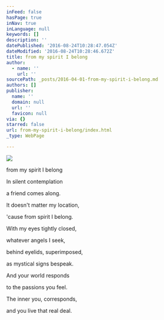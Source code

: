```yaml
---
inFeed: false
hasPage: true
inNav: true
inLanguage: null
keywords: []
description: ''
datePublished: '2016-08-24T10:28:47.054Z'
dateModified: '2016-08-24T10:28:46.672Z'
title: from my spirit I belong
author:
  - name: ''
    url: ''
sourcePath: _posts/2016-04-01-from-my-spirit-i-belong.md
authors: []
publisher:
  name: ''
  domain: null
  url: ''
  favicon: null
via: {}
starred: false
url: from-my-spirit-i-belong/index.html
_type: WebPage

---
```

![](https://the-grid-user-content.s3-us-west-2.amazonaws.com/57079eca-7513-4e91-8f01-8de907ec3d64.jpg)

from my spirit I belong

In silent contemplation

a friend comes along.

It doesn't matter my location,

'cause from spirit I belong.

With my eyes tightly closed,

whatever angels I seek,

behind eyelids, superimposed,

as mystical signs bespeak.

And your world responds

to the passions you feel.

The inner you, corresponds,

and you live that real deal.